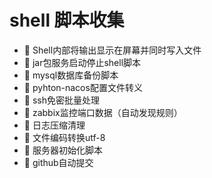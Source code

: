 # shell 脚本收集

* 📄 Shell内部将输出显示在屏幕并同时写入文件
* 📄 jar包服务启动停止shell脚本
* 📄 mysql数据库备份脚本
* 📄 pyhton-nacos配置文件转义
* 📄 ssh免密批量处理
* 📄 zabbix监控端口数据（自动发现规则）
* 📄 日志压缩清理
* 📄 文件编码转换utf-8
* 📄 服务器初始化脚本
* 📄 github自动提交

‍

